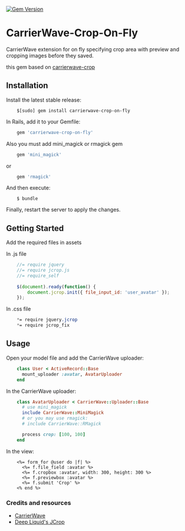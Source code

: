[![Gem Version](https://badge.fury.io/rb/carrierwave-crop-on-fly.svg)](https://badge.fury.io/rb/carrierwave-crop-on-fly)

# CarrierWave-Crop-On-Fly

CarrierWave extension for on fly specifying crop area with preview and cropping images before they saved.

this gem based on [carrierwave-crop](https://github.com/kirtithorat/carrierwave-crop)

## Installation

Install the latest stable release:

```Shell
    $[sudo] gem install carrierwave-crop-on-fly
```

In Rails, add it to your Gemfile:

```Ruby
    gem 'carrierwave-crop-on-fly'
```
    
Also you must add mini_magick or rmagick gem

```Ruby
    gem 'mini_magick'
```

or

```Ruby
    gem 'rmagick'
```

And then execute:

```Shell
    $ bundle
```

Finally, restart the server to apply the changes.

## Getting Started

Add the required files in assets

In .js file

```javascript
    //= require jquery
    //= require jcrop.js
    //= require_self
    
    $(document).ready(function() {
        document.jcrop.init({ file_input_id: 'user_avatar' });
    });
```

In .css file

```css
    *= require jquery.jcrop
    *= require jcrop_fix
```

## Usage

Open your model file and add the CarrierWave uploader:

```Ruby
    class User < ActiveRecord::Base
      mount_uploader :avatar, AvatarUploader
    end
```

In the CarrierWave uploader:

```Ruby
    class AvatarUploader < CarrierWave::Uploader::Base
      # use mini_magick
      include CarrierWave::MiniMagick
      # or you may use rmagick:
      # include CarrierWave::RMagick

      process crop: [100, 100]
    end
```

In the view:

```erb
    <%= form_for @user do |f| %>
      <%= f.file_field :avatar %>
      <%= f.cropbox :avatar, width: 300, height: 300 %>
      <%= f.previewbox :avatar %>
      <%= f.submit 'Crop' %>
    <% end %>
```

### Credits and resources
* [CarrierWave](https://github.com/carrierwaveuploader/carrierwave)
* [Deep Liquid's JCrop](http://deepliquid.com/content/Jcrop.html)

